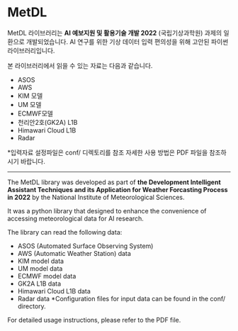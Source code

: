 # MetDL 
MetDL 라이브러리는 **AI 예보지원 및 활용기술 개발 2022** (국립기상과학원) 과제의 일환으로 개발되었습니다.
AI 연구를 위한 기상 데이터 입력 편의성을 위해 고안된 파이썬 라이브러리입니다.

본 라이브러리에서 읽을 수 있는 자료는 다음과 같습니다.

- ASOS
- AWS
- KIM 모델
- UM 모델
- ECMWF모델
- 천리안2호(GK2A) L1B
- Himawari Cloud L1B
- Radar

*입력자료 설정파일은 conf/ 디렉토리를 참조
자세한 사용 방법은 PDF 파일을 참조하시기 바랍니다.

---
The MetDL library was developed as part of **the Development Intelligent Assistant Techniques and its Application for Weather Forcasting Process in 2022** by the National Institute of Meteorological Sciences.

It was a python library that designed to enhance the convenience of accessing meteorological data for AI research.

The library can read the following data:

- ASOS (Automated Surface Observing System)
- AWS (Automatic Weather Station) data
- KIM model data
- UM model data
- ECMWF model data
- GK2A L1B data
- Himawari Cloud L1B data
- Radar data
*Configuration files for input data can be found in the conf/ directory.

For detailed usage instructions, please refer to the PDF file.





